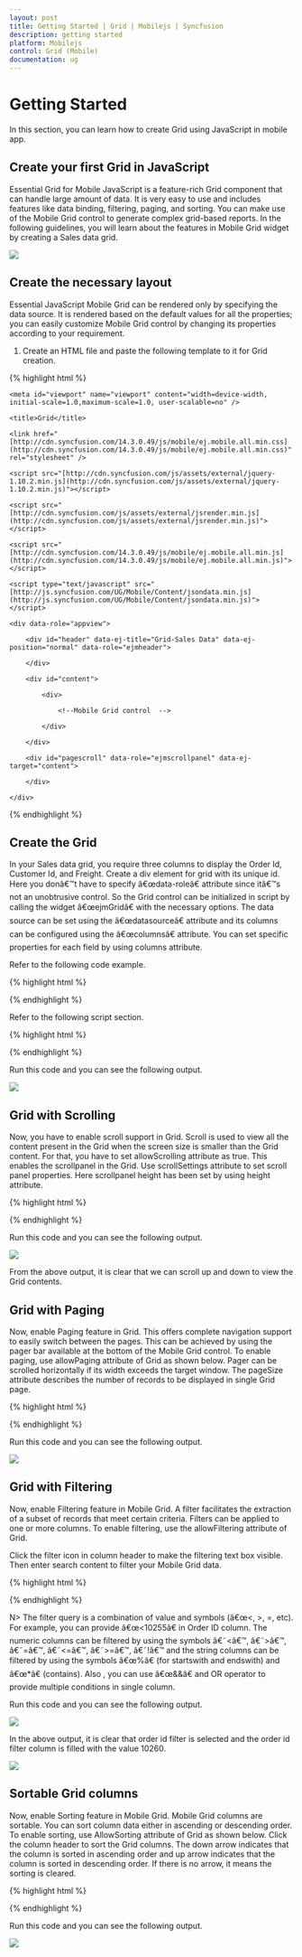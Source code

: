 ```yaml
---
layout: post
title: Getting Started | Grid | Mobilejs | Syncfusion
description: getting started
platform: Mobilejs
control: Grid (Mobile)
documentation: ug
---
```


# Getting Started

In this section, you can learn how to create Grid using JavaScript in mobile app.

## Create your first Grid in JavaScript

Essential Grid for Mobile JavaScript is a feature-rich Grid component that can handle large amount of data. It is very easy to use and includes features like data binding, filtering, paging, and sorting. You can make use of the Mobile Grid control to generate complex grid-based reports. In the following guidelines, you will learn about the features in Mobile Grid widget by creating a Sales data grid.

![](Getting-Started_images/Getting-Started_img1.png)

## Create the necessary layout 

Essential JavaScript Mobile Grid can be rendered only by specifying the data source. It is rendered based on the default values for all the properties; you can easily customize Mobile Grid control by changing its properties according to your requirement. 

1. Create an HTML file and paste the following template to it for Grid creation.

{% highlight html %}

<!DOCTYPE html>

<html>

<head>

    <meta id="viewport" name="viewport" content="width=device-width, initial-scale=1.0,maximum-scale=1.0, user-scalable=no" />

    <title>Grid</title>

    <link href="[http://cdn.syncfusion.com/14.3.0.49/js/mobile/ej.mobile.all.min.css](http://cdn.syncfusion.com/14.3.0.49/js/mobile/ej.mobile.all.min.css)" rel="stylesheet" />

    <script src="[http://cdn.syncfusion.com/js/assets/external/jquery-1.10.2.min.js](http://cdn.syncfusion.com/js/assets/external/jquery-1.10.2.min.js)"></script>

    <script src="[http://cdn.syncfusion.com/js/assets/external/jsrender.min.js](http://cdn.syncfusion.com/js/assets/external/jsrender.min.js)"></script>

    <script src="[http://cdn.syncfusion.com/14.3.0.49/js/mobile/ej.mobile.all.min.js](http://cdn.syncfusion.com/14.3.0.49/js/mobile/ej.mobile.all.min.js)"></script>

    <script type="text/javascript" src="[http://js.syncfusion.com/UG/Mobile/Content/jsondata.min.js](http://js.syncfusion.com/UG/Mobile/Content/jsondata.min.js)"> </script>

</head>

<body>

    <div data-role="appview">

        <div id="header" data-ej-title="Grid-Sales Data" data-ej-position="normal" data-role="ejmheader">

        </div>

        <div id="content">

            <div>

                <!--Mobile Grid control  -->

            </div>

        </div>

        <div id="pagescroll" data-role="ejmscrollpanel" data-ej-target="content">

        </div>

    </div>

</body>

</html>

{% endhighlight %}

## Create the Grid

In your Sales data grid, you require three columns to display the Order Id, Customer Id, and Freight. Create a div element for grid with its unique id. Here you donâ€™t have to specify â€œdata-roleâ€ attribute since itâ€™s not an unobtrusive control. So the Grid control can be initialized in script by calling the widget â€œejmGridâ€ with the necessary options. The data source can be set using the â€œdatasourceâ€ attribute and its columns can be configured using the â€œcolumnsâ€ attribute. You can set specific properties for each field by using columns attribute. 

Refer to the following code example.

{% highlight html %}

<!--Mobile Grid control  -->

<div id="mobgrid"> </div>

{% endhighlight %}

Refer to the following script section.

{% highlight html %}

<script type="text/javascript">
        $(function () {

                // The datasource "window.gridData" is referred from jsondata.min.js
                
                var data = ej.DataManager(window.gridData).executeLocal(ej.Query().take(50));

                // Creates Mobile grid

                $("#mobgrid").ejmGrid({

                dataSource: data,

                // Configures Columns for Mobile grid

                columns: [

                   { field: "OrderID", headerText: "Order ID" },

                   { field: "CustomerID", headerText: "Customer ID", width: 130 },

                   { field: "Freight", headerText: "Freight" }

                ]
            });
        });
</script>
{% endhighlight %}

Run this code and you can see the following output.

![](Getting-Started_images/Getting-Started_img2.png)

## Grid with Scrolling

Now, you have to enable scroll support in Grid. Scroll is used to view all the content present in the Grid when the screen size is smaller than the Grid content. For that, you have to set allowScrolling attribute as true. This enables the scrollpanel in the Grid.  Use scrollSettings attribute to set scroll panel properties. Here scrollpanel height has been set by using height attribute. 

{% highlight html %}

<script type="text/javascript">
        $(function () {

            // The datasource "window.gridData" is referred from jsondata.min.js

            var data = ej.DataManager(window.gridData).executeLocal(ej.Query().take(50));

            // Creates Mobile grid

            $("#mobgrid").ejmGrid({
        
                dataSource: data,

                allowScrolling: true,

                scrollSettings: { height: 260 },

                // Configures Columns for Mobile grid

                columns: [

                   { field: "OrderID", headerText: "Order ID" },
        
                   { field: "CustomerID", headerText: "Customer ID", width: 130 },

                   { field: "Freight", headerText: "Freight" }

                ]
            });
        });
</script>
{% endhighlight %}

Run this code and you can see the following output.

![](Getting-Started_images/Getting-Started_img3.png)

From the above output, it is clear that we can scroll up and down to view the Grid contents. 

## Grid with Paging

Now, enable Paging feature in Grid. This offers complete navigation support to easily switch between the pages. This can be achieved by using the pager bar available at the bottom of the Mobile Grid control. To enable paging, use allowPaging attribute of Grid as shown below.  Pager can be scrolled horizontally if its width exceeds the target window. The pageSize attribute describes the number of records to be displayed in single Grid page.

{% highlight html %}

<script type="text/javascript">
        $(function () {

            // The datasource "window.gridData" is referred from jsondata.min.js

            var data = ej.DataManager(window.gridData).executeLocal(ej.Query().take(50));

            // Creates Mobile grid

            $("#mobgrid").ejmGrid({

                dataSource: data,

                allowScrolling: true,

                scrollSettings: { height: 260 },

                allowPaging: true, //Enables Paging for mobile grid

                pageSettings: { pageSize: 10 }, //Specifies page size for mobile grid

                // Configures Columns for Mobile grid

                columns: [
        
                       { field: "OrderID", headerText: "Order ID" },

                       { field: "CustomerID", headerText: "Customer ID", width: 130 },

                       { field: "Freight", headerText: "Freight" }

                ]
            });
        });
</script>
{% endhighlight %}

Run this code and you can see the following output.

![](Getting-Started_images/Getting-Started_img4.png)

## Grid with Filtering

Now, enable Filtering feature in Mobile Grid. A filter facilitates the extraction of a subset of records that meet certain criteria. Filters can be applied to one or more columns. To enable filtering, use the allowFiltering attribute of Grid.

Click the filter icon in column header to make the filtering text box visible. Then enter search content to filter your Mobile Grid data.

{% highlight html %}

<script type="text/javascript">
        $(function () {

            var data = ej.DataManager(window.gridData).executeLocal(ej.Query().take(50));

            $("#mobgrid").ejmGrid({

	            dataSource: data,

    	        allowFiltering: true, //Enables Filtering for Mobile grid

    	        allowScrolling: true,

    	        scrollSettings: { height: 260 },

    	        allowPaging: true, //Enables Paging for mobile grid

    	        pageSettings: { pageSize: 10 }, //Specifies page size for mobile grid

	            columns: [

	               { field: "OrderID", headerText: "Order ID" },

	               { field: "CustomerID", headerText: "Customer ID", width: 130 },

	               { field: "Freight", headerText: "Freight" }

	            ]
            });
        });
</script>
{% endhighlight %}

N> The filter query is a combination of value and symbols (â€œ<, >, =, etc). For example, you can provide â€œ<10255â€ in Order ID column. The numeric columns can be filtered by using the symbols â€˜<â€™, â€˜>â€™, â€˜=â€™, â€˜<=â€™, â€˜>=â€™, â€˜!â€™ and the string columns can be filtered by using the symbols â€œ%â€ (for startswith and endswith) and â€œ*â€ (contains). Also , you can use â€œ&&â€ and OR operator to provide multiple conditions in single column.

Run this code and you can see the following output.

![](Getting-Started_images/Getting-Started_img5.png)

In the above output, it is clear that order id filter is selected and the order id filter column is filled with the value 10260. 

![](Getting-Started_images/Getting-Started_img6.png)

## Sortable Grid columns

Now, enable Sorting feature in Mobile Grid. Mobile Grid columns are sortable. You can sort column data either in ascending or descending order. To enable sorting, use AllowSorting attribute of Grid as shown below. Click the column header to sort the Grid columns. The down arrow indicates that the column is sorted in ascending order and up arrow indicates that the column is sorted in descending order. If there is no arrow, it means the sorting is cleared.

{% highlight html %}

<script type="text/javascript">

        $(function () {

            var data = ej.DataManager(window.gridData).executeLocal(ej.Query().take(50));

            $("#mobgrid").ejmGrid({

                dataSource: data,

                allowFiltering: true, //Enables Filtering for Mobile grid

                allowScrolling: true,

                scrollSettings: { height: 260 },

                allowPaging: true, //Enables Paging for mobile grid

                pageSettings: { pageSize: 10 }, //Specifies page size for mobile grid

                allowSorting: true, //Enables Sorting for Mobile grid                

                columns: [

	                 { field: "OrderID", headerText: "Order ID" },

	                 { field: "CustomerID", headerText: "Customer ID", width: 130 },
        
	                 { field: "Freight", headerText: "Freight" }

                ]
            });
        });
</script>
{% endhighlight %}

Run this code and you can see the following output.

![](Getting-Started_images/Getting-Started_img7.png)